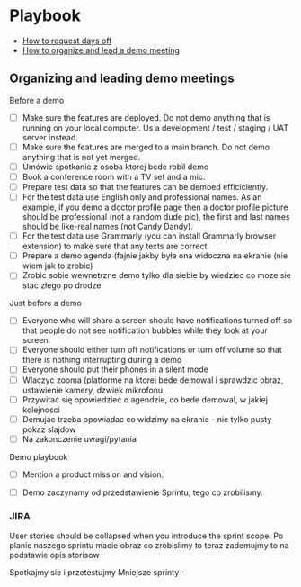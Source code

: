 # Playbook

- [How to request days off](#days-off.md)
- [How to organize and lead a demo meeting](#demo-meetings)

## Organizing and leading demo meetings

Before a demo

- [ ] Make sure the features are deployed. Do not demo anything that is running on your local computer. Us a development / test / staging / UAT server instead.
- [ ] Make sure the features are merged to a main branch. Do not demo anything that is not yet merged.
- [ ] Umówic spotkanie z osoba ktorej bede robil demo
- [ ] Book a conference room with a TV set and a mic.
- [ ] Prepare test data so that the features can be demoed efficiciently. 
- [ ] For the test data use English only and professional names. As an example, if you demo a doctor profile page then a doctor profile picture should be professional (not a random dude pic), the first and last names should be like-real names (not Candy Dandy). 
- [ ] For the test data use Grammarly (you can install Grammarly browser extension) to make sure that any texts are correct.
- [ ] Prepare a demo agenda (fajnie jakby była ona widoczna na ekranie (nie wiem jak to zrobic)
- [ ] Zrobic sobie wewnetrzne demo tylko dla siebie by wiedziec co moze sie stac złego po drodze

Just before a demo

- [ ] Everyone who will share a screen should have notifications turned off so that people do not see notification bubbles while they look at your screen.
- [ ] Everyone should either turn off notifications or turn off volume so that there is nothing interrupting during a demo
- [ ] Everyone should put their phones in a silent mode
- [ ] Wlaczyc zooma (platforme na ktorej bede demowal i sprawdzic obraz, ustawienie kamery, dzwiek mikrofonu
- [ ] Przywitać się opowiedzieć o agendzie, co bede demowal, w jakiej kolejnosci
- [ ] Demujac trzeba opowiadac co widzimy na ekranie - nie tylko pusty pokaz slajdow
- [ ] Na zakonczenie uwagi/pytania

Demo playbook
- [ ] Mention a product mission and vision.
- [ ] Demo zaczynamy od przedstawienie Sprintu, tego co zrobilismy.


### JIRA
User stories should be collapsed when you introduce the sprint scope.
Po planie naszego sprintu macie obraz co zrobislimy
to teraz zademujmy to na podstawie opis storisow

Spotkajmy sie i przetestujmy
Mniejsze sprinty - 

